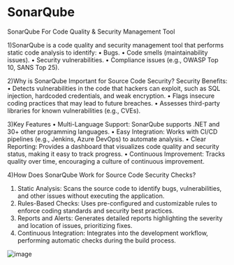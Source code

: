 # SonarQube
SonarQube For Code Quality &amp; Security Management Tool 

1)SonarQube is a code quality and security management tool that performs static code analysis to identify:
•	Bugs.
•	Code smells (maintainability issues).
•	Security vulnerabilities.
•	Compliance issues (e.g., OWASP Top 10, SANS Top 25).

2)Why is SonarQube Important for Source Code Security?
Security Benefits:
•	Detects vulnerabilities in the code that hackers can exploit, such as SQL injection, hardcoded credentials, and weak encryption.
•	Flags insecure coding practices that may lead to future breaches.
•	Assesses third-party libraries for known vulnerabilities (e.g., CVEs).

3)Key Features
•	Multi-Language Support: SonarQube supports .NET and 30+ other programming languages.
•	Easy Integration: Works with CI/CD pipelines (e.g., Jenkins, Azure DevOps) to automate analysis.
•	Clear Reporting: Provides a dashboard that visualizes code quality and security status, making it easy to track progress.
•	Continuous Improvement: Tracks quality over time, encouraging a culture of continuous improvement.

4)How Does SonarQube Work for Source Code Security Checks?
1.	Static Analysis:
    Scans the source code to identify bugs, vulnerabilities, and other issues without executing the application.
2.	Rules-Based Checks:
    Uses pre-configured and customizable rules to enforce coding standards and security best practices.
3.	Reports and Alerts:
    Generates detailed reports highlighting the severity and location of issues, prioritizing fixes.
4.	Continuous Integration:
    Integrates into the development workflow, performing automatic checks during the build process.

   ![image](https://github.com/user-attachments/assets/b8eeab33-628c-49a6-8f37-7e0af049c4fa)


